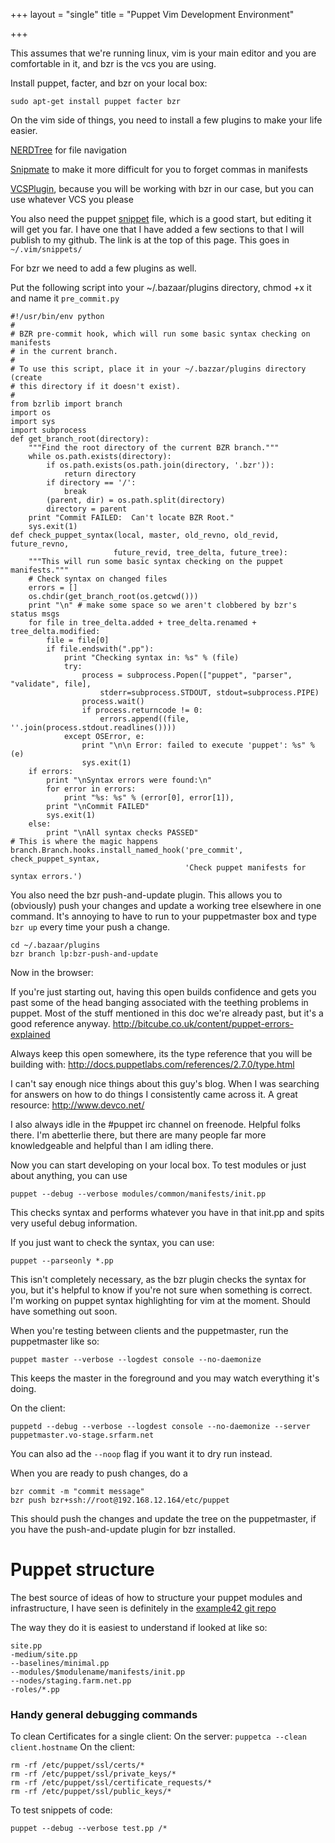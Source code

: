 +++
layout = "single"
title = "Puppet Vim Development Environment"

+++

This assumes that we're running linux, vim is your main editor and you are comfortable in it, and bzr is the vcs you are using.

Install puppet, facter, and bzr on your local box:

    sudo apt-get install puppet facter bzr

On the vim side of things, you need to install a few plugins to make your life easier.

[NERDTree][1] for file navigation

[Snipmate][2] to make it more difficult for you to forget commas in manifests

[VCSPlugin][3], because you will be working with bzr in our case, but you can use whatever VCS you please

You also need the puppet [snippet][4] file, which is a good start, but editing it will get you far. I have one that I have added a few sections to that I will publish to my github. The link is at the top of this page. This goes in `~/.vim/snippets/`

For bzr we need to add a few plugins as well. 

Put the following script into your ~/.bazaar/plugins directory, chmod +x it and name it `pre_commit.py`

    #!/usr/bin/env python
    #
    # BZR pre-commit hook, which will run some basic syntax checking on manifests
    # in the current branch.
    #
    # To use this script, place it in your ~/.bazzar/plugins directory (create
    # this directory if it doesn't exist).
    #
    from bzrlib import branch
    import os
    import sys
    import subprocess
    def get_branch_root(directory):
        """Find the root directory of the current BZR branch."""
        while os.path.exists(directory):
            if os.path.exists(os.path.join(directory, '.bzr')):
                return directory
            if directory == '/':
                break
            (parent, dir) = os.path.split(directory)
            directory = parent
        print "Commit FAILED:  Can't locate BZR Root."
        sys.exit(1)
    def check_puppet_syntax(local, master, old_revno, old_revid, future_revno,
                           future_revid, tree_delta, future_tree):
        """This will run some basic syntax checking on the puppet manifests."""
        # Check syntax on changed files
        errors = []
        os.chdir(get_branch_root(os.getcwd()))
        print "\n" # make some space so we aren't clobbered by bzr's status msgs
        for file in tree_delta.added + tree_delta.renamed + tree_delta.modified:
            file = file[0]
            if file.endswith(".pp"):
                print "Checking syntax in: %s" % (file)
                try:
                    process = subprocess.Popen(["puppet", "parser", "validate", file],
                        stderr=subprocess.STDOUT, stdout=subprocess.PIPE)
                    process.wait()
                    if process.returncode != 0:
                        errors.append((file, ''.join(process.stdout.readlines())))
                except OSError, e:
                    print "\n\n Error: failed to execute 'puppet': %s" % (e)
                    sys.exit(1)
        if errors:
            print "\nSyntax errors were found:\n"
            for error in errors:
                print "%s: %s" % (error[0], error[1]),
            print "\nCommit FAILED"
            sys.exit(1)
        else:
            print "\nAll syntax checks PASSED"
    # This is where the magic happens
    branch.Branch.hooks.install_named_hook('pre_commit', check_puppet_syntax,
                                           'Check puppet manifests for syntax errors.')


You also need the bzr push-and-update plugin. This allows you to (obviously) push your changes and update a working tree elsewhere in one command. It's annoying to have to run to your puppetmaster box and type `bzr up` every time your push a change.

    cd ~/.bazaar/plugins
    bzr branch lp:bzr-push-and-update

Now in the browser:

If you're just starting out, having this open builds confidence and gets you past some of the head banging associated with the teething problems in puppet. Most of the stuff mentioned in this doc we're already past, but it's a good reference anyway.
http://bitcube.co.uk/content/puppet-errors-explained

Always keep this open somewhere, its the type reference that you will be building with:
http://docs.puppetlabs.com/references/2.7.0/type.html

I can't say enough nice things about this guy's blog. When I was searching for answers on how to do things I consistently came across it. A great resource:
http://www.devco.net/

I also always idle in the #puppet irc channel on freenode. Helpful folks there. I'm abetterlie there, but there are many people far more knowledgeable and helpful than I am idling there.

Now you can start developing on your local box. To test modules or just about anything, you can use

    puppet --debug --verbose modules/common/manifests/init.pp

This checks syntax and performs whatever you have in that init.pp and spits very useful debug information.

If you just want to check the syntax, you can use:

    puppet --parseonly *.pp

This isn't completely necessary, as the bzr plugin checks the syntax for you, but it's helpful to know if you're not sure when something is correct. I'm working on puppet syntax highlighting for vim at the moment. Should have something out soon.

When you're testing between clients and the puppetmaster, run the puppetmaster like so:

    puppet master --verbose --logdest console --no-daemonize

This keeps the master in the foreground and you may watch everything it's doing. 

On the client:

    puppetd --debug --verbose --logdest console --no-daemonize --server puppetmaster.vo-stage.srfarm.net

You can also ad the `--noop` flag if you want it to dry run instead.

When you are ready to push changes, do a 

    bzr commit -m "commit message"
    bzr push bzr+ssh://root@192.168.12.164/etc/puppet

This should push the changes and update the tree on the puppetmaster, if you have the push-and-update plugin for bzr installed.

# Puppet structure #

The best source of ideas of how to structure your puppet modules and infrastructure, I have seen is definitely in the [example42 git repo][5]

[1]:http://http://www.vim.org/scripts/script.php?script_id=1658
[2]:http://www.vim.org/scripts/script.php?script_id=2540
[3]:http://www.vim.org/scripts/script.php?script_id=90
[4]:http://www.devco.net/code/puppet.snippets
[5]:http://www.github.com/example42

The way they do it is easiest to understand if looked at like so:

    site.pp
    -medium/site.pp
    --baselines/minimal.pp
    --modules/$modulename/manifests/init.pp
    --nodes/staging.farm.net.pp
    -roles/*.pp

### Handy general debugging commands

To clean Certificates for a single client:
On the server:
`puppetca --clean client.hostname`
On the client:

    rm -rf /etc/puppet/ssl/certs/*
    rm -rf /etc/puppet/ssl/private_keys/*
    rm -rf /etc/puppet/ssl/certificate_requests/*
    rm -rf /etc/puppet/ssl/public_keys/*

To test snippets of code:

    puppet --debug --verbose test.pp /*
